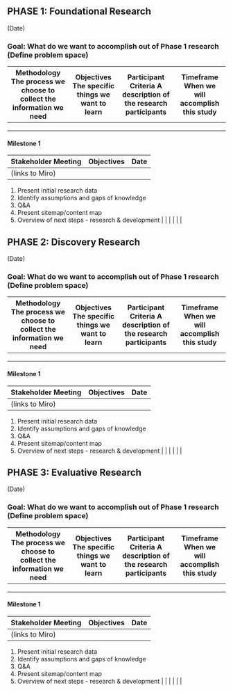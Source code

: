 ## PHASE 1: Foundational Research 

(Date) 

 

### Goal: What do we want to accomplish out of Phase 1 research (Define problem space) 



| Methodology  The process we choose to collect the information we need    | Objectives  The specific things we want to learn  | Participant Criteria  A description of the research participants  | Timeframe  When we will accomplish this study  |
|-|-|-|-|
|     |   |   |   |
|     |   |   |   |
|     |   |   |   |




#### Milestone 1 



| Stakeholder Meeting  | Objectives  | Date  |
|-|-|-|
| (links to Miro)  | 
1. Present initial research data  
2. Identify assumptions and gaps of knowledge  
3. Q&A  
4. Present sitemap/content map  
5. Overview of next steps - research & development  |   |
|  |  |  |



## PHASE 2: Discovery Research 

(Date) 

### Goal: What do we want to accomplish out of Phase 1 research (Define problem space)
 


| Methodology  The process we choose to collect the information we need    | Objectives  The specific things we want to learn  | Participant Criteria  A description of the research participants  | Timeframe  When we will accomplish this study  |
|-|-|-|-|
|     |   |   |   |
|     |   |   |   |
|     |   |   |   |

 

#### Milestone 1 



| Stakeholder Meeting  | Objectives  | Date  |
|-|-|-|
| (links to Miro)  | 
1. Present initial research data  
2. Identify assumptions and gaps of knowledge  
3. Q&A  
4. Present sitemap/content map  
5. Overview of next steps - research & development  |   |
|  |  |  |


 

## PHASE 3: Evaluative Research 

(Date) 

 
### Goal: What do we want to accomplish out of Phase 1 research (Define problem space) 



| Methodology  The process we choose to collect the information we need    | Objectives  The specific things we want to learn  | Participant Criteria  A description of the research participants  | Timeframe  When we will accomplish this study  |
|-|-|-|-|
|     |   |   |   |
|     |   |   |   |
|     |   |   |   |



#### Milestone 1




| Stakeholder Meeting  | Objectives  | Date  |
|-|-|-|
| (links to Miro)  | 
1. Present initial research data  
2. Identify assumptions and gaps of knowledge  
3. Q&A  
4. Present sitemap/content map  
5. Overview of next steps - research & development  |   |
|  |  |  |
 

